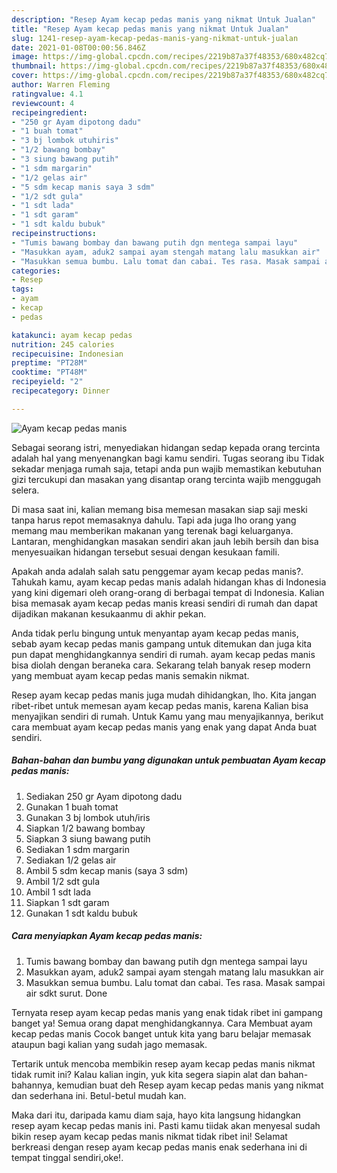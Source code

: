 ```yaml
---
description: "Resep Ayam kecap pedas manis yang nikmat Untuk Jualan"
title: "Resep Ayam kecap pedas manis yang nikmat Untuk Jualan"
slug: 1241-resep-ayam-kecap-pedas-manis-yang-nikmat-untuk-jualan
date: 2021-01-08T00:00:56.846Z
image: https://img-global.cpcdn.com/recipes/2219b87a37f48353/680x482cq70/ayam-kecap-pedas-manis-foto-resep-utama.jpg
thumbnail: https://img-global.cpcdn.com/recipes/2219b87a37f48353/680x482cq70/ayam-kecap-pedas-manis-foto-resep-utama.jpg
cover: https://img-global.cpcdn.com/recipes/2219b87a37f48353/680x482cq70/ayam-kecap-pedas-manis-foto-resep-utama.jpg
author: Warren Fleming
ratingvalue: 4.1
reviewcount: 4
recipeingredient:
- "250 gr Ayam dipotong dadu"
- "1 buah tomat"
- "3 bj lombok utuhiris"
- "1/2 bawang bombay"
- "3 siung bawang putih"
- "1 sdm margarin"
- "1/2 gelas air"
- "5 sdm kecap manis saya 3 sdm"
- "1/2 sdt gula"
- "1 sdt lada"
- "1 sdt garam"
- "1 sdt kaldu bubuk"
recipeinstructions:
- "Tumis bawang bombay dan bawang putih dgn mentega sampai layu"
- "Masukkan ayam, aduk2 sampai ayam stengah matang lalu masukkan air"
- "Masukkan semua bumbu. Lalu tomat dan cabai. Tes rasa. Masak sampai air sdkt surut. Done"
categories:
- Resep
tags:
- ayam
- kecap
- pedas

katakunci: ayam kecap pedas 
nutrition: 245 calories
recipecuisine: Indonesian
preptime: "PT28M"
cooktime: "PT48M"
recipeyield: "2"
recipecategory: Dinner

---
```



![Ayam kecap pedas manis](https://img-global.cpcdn.com/recipes/2219b87a37f48353/680x482cq70/ayam-kecap-pedas-manis-foto-resep-utama.jpg)

Sebagai seorang istri, menyediakan hidangan sedap kepada orang tercinta adalah hal yang menyenangkan bagi kamu sendiri. Tugas seorang ibu Tidak sekadar menjaga rumah saja, tetapi anda pun wajib memastikan kebutuhan gizi tercukupi dan masakan yang disantap orang tercinta wajib menggugah selera.

Di masa  saat ini, kalian memang bisa memesan masakan siap saji meski tanpa harus repot memasaknya dahulu. Tapi ada juga lho orang yang memang mau memberikan makanan yang terenak bagi keluarganya. Lantaran, menghidangkan masakan sendiri akan jauh lebih bersih dan bisa menyesuaikan hidangan tersebut sesuai dengan kesukaan famili. 



Apakah anda adalah salah satu penggemar ayam kecap pedas manis?. Tahukah kamu, ayam kecap pedas manis adalah hidangan khas di Indonesia yang kini digemari oleh orang-orang di berbagai tempat di Indonesia. Kalian bisa memasak ayam kecap pedas manis kreasi sendiri di rumah dan dapat dijadikan makanan kesukaanmu di akhir pekan.

Anda tidak perlu bingung untuk menyantap ayam kecap pedas manis, sebab ayam kecap pedas manis gampang untuk ditemukan dan juga kita pun dapat menghidangkannya sendiri di rumah. ayam kecap pedas manis bisa diolah dengan beraneka cara. Sekarang telah banyak resep modern yang membuat ayam kecap pedas manis semakin nikmat.

Resep ayam kecap pedas manis juga mudah dihidangkan, lho. Kita jangan ribet-ribet untuk memesan ayam kecap pedas manis, karena Kalian bisa menyajikan sendiri di rumah. Untuk Kamu yang mau menyajikannya, berikut cara membuat ayam kecap pedas manis yang enak yang dapat Anda buat sendiri.

<!--inarticleads1-->

##### Bahan-bahan dan bumbu yang digunakan untuk pembuatan Ayam kecap pedas manis:

1. Sediakan 250 gr Ayam dipotong dadu
1. Gunakan 1 buah tomat
1. Gunakan 3 bj lombok utuh/iris
1. Siapkan 1/2 bawang bombay
1. Siapkan 3 siung bawang putih
1. Sediakan 1 sdm margarin
1. Sediakan 1/2 gelas air
1. Ambil 5 sdm kecap manis (saya 3 sdm)
1. Ambil 1/2 sdt gula
1. Ambil 1 sdt lada
1. Siapkan 1 sdt garam
1. Gunakan 1 sdt kaldu bubuk




<!--inarticleads2-->

##### Cara menyiapkan Ayam kecap pedas manis:

1. Tumis bawang bombay dan bawang putih dgn mentega sampai layu
1. Masukkan ayam, aduk2 sampai ayam stengah matang lalu masukkan air
1. Masukkan semua bumbu. Lalu tomat dan cabai. Tes rasa. Masak sampai air sdkt surut. Done




Ternyata resep ayam kecap pedas manis yang enak tidak ribet ini gampang banget ya! Semua orang dapat menghidangkannya. Cara Membuat ayam kecap pedas manis Cocok banget untuk kita yang baru belajar memasak ataupun bagi kalian yang sudah jago memasak.

Tertarik untuk mencoba membikin resep ayam kecap pedas manis nikmat tidak rumit ini? Kalau kalian ingin, yuk kita segera siapin alat dan bahan-bahannya, kemudian buat deh Resep ayam kecap pedas manis yang nikmat dan sederhana ini. Betul-betul mudah kan. 

Maka dari itu, daripada kamu diam saja, hayo kita langsung hidangkan resep ayam kecap pedas manis ini. Pasti kamu tiidak akan menyesal sudah bikin resep ayam kecap pedas manis nikmat tidak ribet ini! Selamat berkreasi dengan resep ayam kecap pedas manis enak sederhana ini di tempat tinggal sendiri,oke!.

